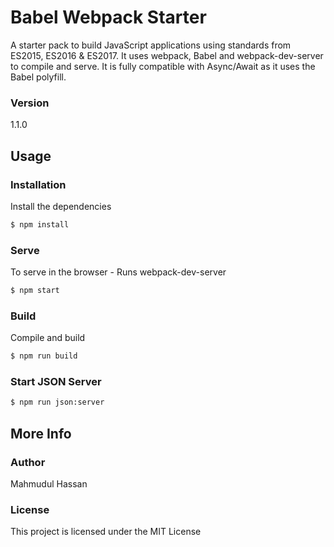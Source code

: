 # Babel Webpack Starter

A starter pack to build JavaScript applications using standards from ES2015, ES2016 & ES2017. It uses webpack, Babel and webpack-dev-server to compile and serve. It is fully compatible with Async/Await as it uses the Babel polyfill.

### Version
1.1.0

## Usage

### Installation

Install the dependencies

```sh
$ npm install
```

### Serve
To serve in the browser  - Runs webpack-dev-server

```sh
$ npm start
```


### Build
Compile and build

```sh
$ npm run build
```

### Start JSON Server

```sh
$ npm run json:server
```

## More Info

### Author

Mahmudul Hassan


### License

This project is licensed under the MIT License